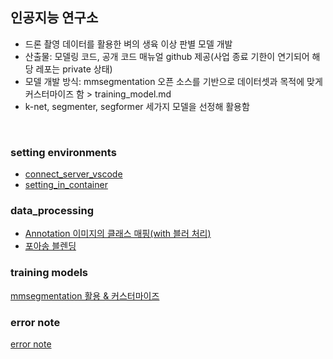 ## 인공지능 연구소
- 드론 촬영 데이터를 활용한 벼의 생육 이상 판별 모델 개발
- 산출물: 모델링 코드, 공개 코드 매뉴얼 github 제공(사업 종료 기한이 연기되어 해당 레포는 private 상태)
- 모델 개발 방식: mmsegmentation 오픈 소스를 기반으로 데이터셋과 목적에 맞게 커스터마이즈 함 > training_model.md
- k-net, segmenter, segformer 세가지 모델을 선정해 활용함

</br>

### setting environments
- [connect_server_vscode](https://github.com/Yeongbi-Na/GIAI/blob/main/setting_env/connect_server_vscode.md)
- [setting_in_container](https://github.com/Yeongbi-Na/GIAI/blob/main/setting_env/setting_in_container.md)

### data_processing
- [Annotation 이미지의 클래스 매핑(with 블러 처리)](https://github.com/Yeongbi-Na/GIAI/blob/main/data_preprocessing/mapping_class.py)
- [포아송 블렌딩](https://github.com/Yeongbi-Na/GIAI/blob/main/data_preprocessing/poisong_blending.py)

### training models
[mmsegmentation 활용 & 커스터마이즈](https://github.com/Yeongbi-Na/GIAI/blob/main/train_example/training_model.md)

### error note
[error note](https://github.com/Yeongbi-Na/GIAI/blob/main/error_note.md)
